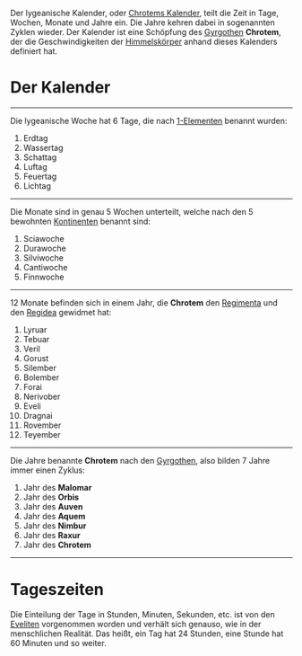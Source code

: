 Der lygeanische Kalender, oder [Chrotems Kalender](Chrotems%20Kalender.md), teilt die Zeit in Tage, Wochen, Monate und Jahre ein. Die Jahre kehren dabei in sogenannten Zyklen wieder. Der Kalender ist eine Schöpfung des [Gyrgothen](Die%20Gyrgothen.md) **Chrotem**, der die Geschwindigkeiten der [Himmelskörper](Die%20Himmelskörper.md) anhand dieses Kalenders definiert hat.

# Der Kalender
---
Die lygeanische Woche hat 6 Tage, die nach [1-Elementen](Die%20Elemente.md) benannt wurden:
1. Erdtag
2. Wassertag
3. Schattag
4. Luftag
5. Feuertag
6. Lichtag
---
Die Monate sind in genau 5 Wochen unterteilt, welche nach den 5 bewohnten [Kontinenten](Die%20Kontinente.md) benannt sind:
1. Sciawoche
2. Durawoche
3. Silviwoche
4. Cantiwoche
5. Finnwoche
---
12 Monate befinden sich in einem Jahr, die **Chrotem** den [Regimenta](Die%20Regimenta.md) und den [Regidea](Die%20Regidea.md) gewidmet hat:
1. Lyruar
2. Tebuar
3. Veril
4. Gorust
5. Silember
6. Bolember
7. Forai
8. Nerivober
9. Eveli
10. Dragnai
11. Rovember
12. Teyember
---
Die Jahre benannte **Chrotem** nach den [Gyrgothen](Die%20Gyrgothen.md), also bilden 7 Jahre immer einen Zyklus:
1. Jahr des **Malomar**
2. Jahr des **Orbis**
3. Jahr des **Auven**
4. Jahr des **Aquem**
5. Jahr des **Nimbur**
6. Jahr des **Raxur**
7. Jahr des **Chrotem**
---
# Tageszeiten
Die Einteilung der Tage in Stunden, Minuten, Sekunden, etc. ist von den [Eveliten](Die%20Eveliten) vorgenommen worden und verhält sich genauso, wie in der menschlichen Realität. Das heißt, ein Tag hat 24 Stunden, eine Stunde hat 60 Minuten und so weiter.